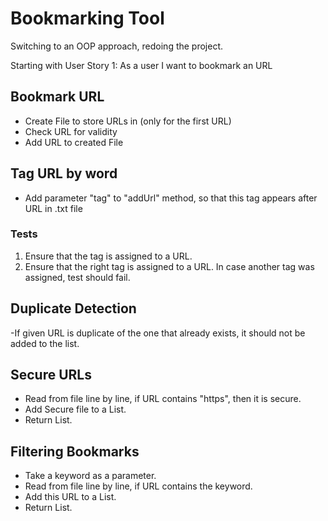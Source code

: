 # Bookmarking Tool
Switching to an OOP approach, redoing the project.

Starting with User Story 1: As a user I want to bookmark an URL






## Bookmark URL

- Create File to store URLs in (only for the first URL)
- Check URL for validity
- Add  URL to created File


## Tag URL by word

- Add parameter "tag" to "addUrl" method, so that this tag appears after URL in .txt file
  
### Tests
1. Ensure that the tag is assigned to a URL.
2. Ensure that the right tag is assigned to a URL. In case another tag was assigned, test should fail.

## Duplicate Detection
-If given URL is duplicate of the one that already exists, it should not be added to the list.


## Secure URLs
- Read from file line by line, if URL contains "https", then it is secure.
- Add Secure file to a List.
- Return List.

## Filtering Bookmarks
- Take a keyword as a parameter.
- Read from file line by line, if URL contains the keyword.
- Add this URL to a List.
- Return List.
